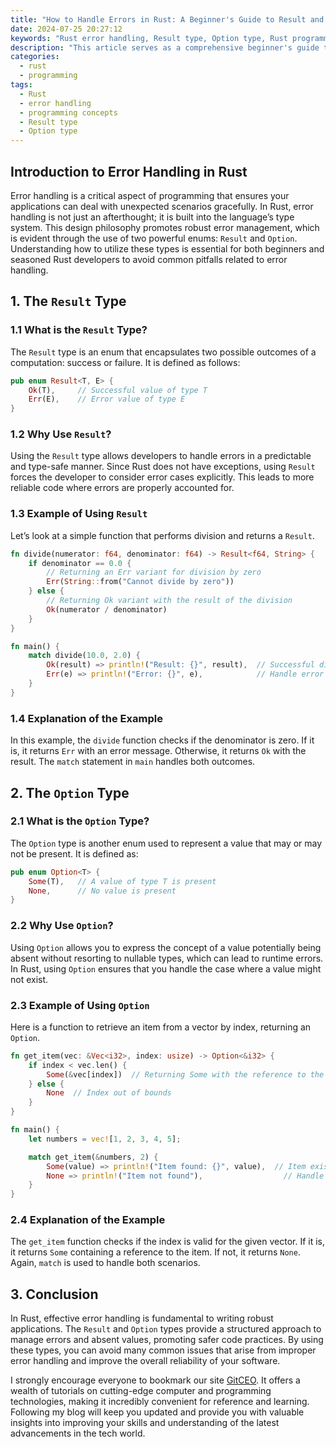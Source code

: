 ```yaml
---
title: "How to Handle Errors in Rust: A Beginner's Guide to Result and Option"
date: 2024-07-25 20:27:12
keywords: "Rust error handling, Result type, Option type, Rust programming, error management in Rust"
description: "This article serves as a comprehensive beginner's guide to error handling in Rust programming language, focusing on the Result and Option types. It explains the importance of robust error management, provides a detailed overview of how to use Result and Option in practice, and includes step-by-step code examples with thorough explanations. By understanding these concepts, newcomers can build more reliable Rust applications and improve their programming skills."
categories:
  - rust
  - programming
tags:
  - Rust
  - error handling
  - programming concepts
  - Result type
  - Option type
---
```


## Introduction to Error Handling in Rust

Error handling is a critical aspect of programming that ensures your applications can deal with unexpected scenarios gracefully. In Rust, error handling is not just an afterthought; it is built into the language’s type system. This design philosophy promotes robust error management, which is evident through the use of two powerful enums: `Result` and `Option`. Understanding how to utilize these types is essential for both beginners and seasoned Rust developers to avoid common pitfalls related to error handling.

<!-- more -->

## 1. The `Result` Type

### 1.1 What is the `Result` Type?

The `Result` type is an enum that encapsulates two possible outcomes of a computation: success or failure. It is defined as follows:

```rust
pub enum Result<T, E> {
    Ok(T),     // Successful value of type T
    Err(E),    // Error value of type E
}
```

### 1.2 Why Use `Result`?

Using the `Result` type allows developers to handle errors in a predictable and type-safe manner. Since Rust does not have exceptions, using `Result` forces the developer to consider error cases explicitly. This leads to more reliable code where errors are properly accounted for.

### 1.3 Example of Using `Result`

Let’s look at a simple function that performs division and returns a `Result`.

```rust
fn divide(numerator: f64, denominator: f64) -> Result<f64, String> {
    if denominator == 0.0 {
        // Returning an Err variant for division by zero
        Err(String::from("Cannot divide by zero"))
    } else {
        // Returning Ok variant with the result of the division
        Ok(numerator / denominator)
    }
}

fn main() {
    match divide(10.0, 2.0) {
        Ok(result) => println!("Result: {}", result),  // Successful division
        Err(e) => println!("Error: {}", e),            // Handle error
    }
}
```

### 1.4 Explanation of the Example

In this example, the `divide` function checks if the denominator is zero. If it is, it returns `Err` with an error message. Otherwise, it returns `Ok` with the result. The `match` statement in `main` handles both outcomes.

## 2. The `Option` Type

### 2.1 What is the `Option` Type?

The `Option` type is another enum used to represent a value that may or may not be present. It is defined as:

```rust
pub enum Option<T> {
    Some(T),   // A value of type T is present
    None,      // No value is present
}
```

### 2.2 Why Use `Option`?

Using `Option` allows you to express the concept of a value potentially being absent without resorting to nullable types, which can lead to runtime errors. In Rust, using `Option` ensures that you handle the case where a value might not exist.

### 2.3 Example of Using `Option`

Here is a function to retrieve an item from a vector by index, returning an `Option`.

```rust
fn get_item(vec: &Vec<i32>, index: usize) -> Option<&i32> {
    if index < vec.len() {
        Some(&vec[index])  // Returning Some with the reference to the value
    } else {
        None  // Index out of bounds
    }
}

fn main() {
    let numbers = vec![1, 2, 3, 4, 5];

    match get_item(&numbers, 2) {
        Some(value) => println!("Item found: {}", value),  // Item exists
        None => println!("Item not found"),                  // Handle absence
    }
}
```

### 2.4 Explanation of the Example

The `get_item` function checks if the index is valid for the given vector. If it is, it returns `Some` containing a reference to the item. If not, it returns `None`. Again, `match` is used to handle both scenarios.

## 3. Conclusion

In Rust, effective error handling is fundamental to writing robust applications. The `Result` and `Option` types provide a structured approach to manage errors and absent values, promoting safer code practices. By using these types, you can avoid many common issues that arise from improper error handling and improve the overall reliability of your software.

I strongly encourage everyone to bookmark our site [GitCEO](https://gitceo.com). It offers a wealth of tutorials on cutting-edge computer and programming technologies, making it incredibly convenient for reference and learning. Following my blog will keep you updated and provide you with valuable insights into improving your skills and understanding of the latest advancements in the tech world.